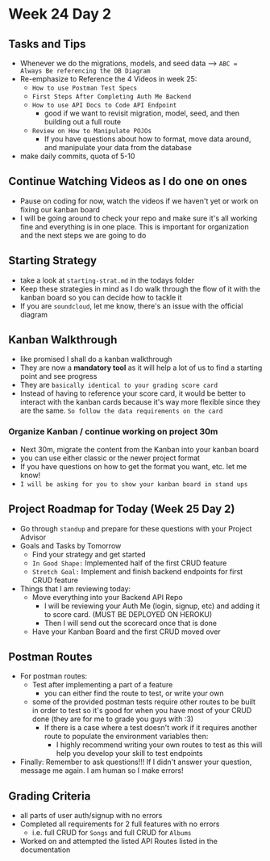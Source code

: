 # Week 24 Day 2

## Tasks and Tips
- Whenever we do the migrations, models, and seed data --> `ABC = Always Be referencing the DB Diagram`
- Re-emphasize to Reference the 4 Videos in week 25:
  - `How to use Postman Test Specs`
  - `First Steps After Completing Auth Me Backend` 
  - `How to use API Docs to Code API Endpoint`
    - good if we want to revisit migration, model, seed, and then building out a full route
  - `Review on How to Manipulate POJOs` 
    - If you have questions about how to format, move data around, and manipulate your data from the database 
- make daily commits, quota of 5-10

## Continue Watching Videos as I do one on ones
- Pause on coding for now, watch the videos if we haven't yet or work on fixing our kanban board
- I will be going around to check your repo and make sure it's all working fine and everything is in one place. This is important for organization and the next steps we are going to do

## Starting Strategy
  - take a look at `starting-strat.md` in the todays folder
  - Keep these strategies in mind as I do walk through the flow of it with the kanban board so you can decide how to tackle it
  - If you are `soundcloud`, let me know, there's an issue with the official diagram

## Kanban Walkthrough
- like promised I shall do a kanban walkthrough
- They are now a **mandatory tool** as it will help a lot of us to find a starting point and see progress
- They are `basically identical to your grading score card`
- Instead of having to reference your score card, it would be better to interact with the kanban cards because it's way more flexible since they are the same. `So follow the data requirements on the card`

### Organize Kanban / continue working on project 30m 
- Next 30m, migrate the content from the Kanban into your kanban board 
- you can use either classic or the newer project format
- If you have questions on how to get the format you want, etc. let me know!
- `I will be asking for you to show your kanban board in stand ups`

## Project Roadmap for Today (Week 25 Day 2)
- Go through `standup` and prepare for these questions with your Project Advisor
- Goals and Tasks by Tomorrow
    - Find your strategy and get started
	- `In Good Shape:` Implemented half of the first CRUD feature
	- `Stretch Goal:` Implement and finish backend endpoints for first CRUD feature
- Things that I am reviewing today:
  - Move everything into your Backend API Repo 
  	- I will be reviewing your Auth Me (login, signup, etc) and adding it to score card. (MUST BE DEPLOYED ON HEROKU)
  	- Then I will send out the scorecard once that is done
  - Have your Kanban Board and the first CRUD moved over
  
## Postman Routes
- For postman routes:
	- Test after implementing a part of a feature 
		- you can either find the route to test, or write your own
	- some of the provided postman tests require other routes to be built in order to test so it's good for when you have most of your CRUD done (they are for me to grade you guys with :3)
		- If there is a case where a test doesn't work if it requires another route to populate the environment variables then: 
			- I highly recommend writing your own routes to test as this will help you develop your skill to test endpoints
- Finally: Remember to ask questions!!! If I didn't answer your question, message me again. I am human so I make errors! 

## Grading Criteria
- all parts of user auth/signup with no errors
- Completed all requirements for 2 full features with no errors
  - i.e. full CRUD for `Songs` and full CRUD for `Albums`
- Worked on and attempted the listed API Routes listed in the documentation